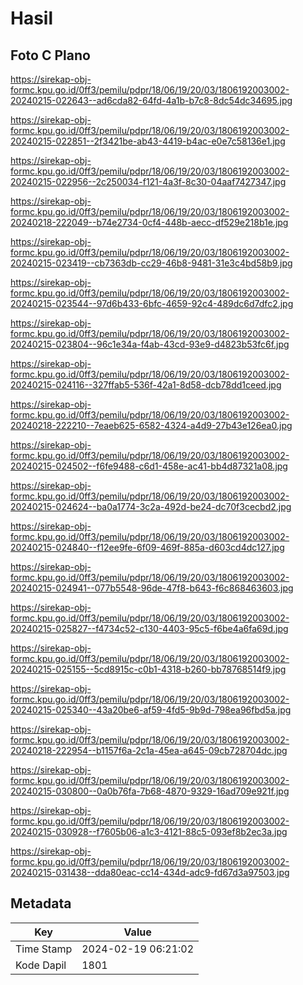 # Hasil

## Foto C Plano

https://sirekap-obj-formc.kpu.go.id/0ff3/pemilu/pdpr/18/06/19/20/03/1806192003002-20240215-022643--ad6cda82-64fd-4a1b-b7c8-8dc54dc34695.jpg

https://sirekap-obj-formc.kpu.go.id/0ff3/pemilu/pdpr/18/06/19/20/03/1806192003002-20240215-022851--2f3421be-ab43-4419-b4ac-e0e7c58136e1.jpg

https://sirekap-obj-formc.kpu.go.id/0ff3/pemilu/pdpr/18/06/19/20/03/1806192003002-20240215-022956--2c250034-f121-4a3f-8c30-04aaf7427347.jpg

https://sirekap-obj-formc.kpu.go.id/0ff3/pemilu/pdpr/18/06/19/20/03/1806192003002-20240218-222049--b74e2734-0cf4-448b-aecc-df529e218b1e.jpg

https://sirekap-obj-formc.kpu.go.id/0ff3/pemilu/pdpr/18/06/19/20/03/1806192003002-20240215-023419--cb7363db-cc29-46b8-9481-31e3c4bd58b9.jpg

https://sirekap-obj-formc.kpu.go.id/0ff3/pemilu/pdpr/18/06/19/20/03/1806192003002-20240215-023544--97d6b433-6bfc-4659-92c4-489dc6d7dfc2.jpg

https://sirekap-obj-formc.kpu.go.id/0ff3/pemilu/pdpr/18/06/19/20/03/1806192003002-20240215-023804--96c1e34a-f4ab-43cd-93e9-d4823b53fc6f.jpg

https://sirekap-obj-formc.kpu.go.id/0ff3/pemilu/pdpr/18/06/19/20/03/1806192003002-20240215-024116--327ffab5-536f-42a1-8d58-dcb78dd1ceed.jpg

https://sirekap-obj-formc.kpu.go.id/0ff3/pemilu/pdpr/18/06/19/20/03/1806192003002-20240218-222210--7eaeb625-6582-4324-a4d9-27b43e126ea0.jpg

https://sirekap-obj-formc.kpu.go.id/0ff3/pemilu/pdpr/18/06/19/20/03/1806192003002-20240215-024502--f6fe9488-c6d1-458e-ac41-bb4d87321a08.jpg

https://sirekap-obj-formc.kpu.go.id/0ff3/pemilu/pdpr/18/06/19/20/03/1806192003002-20240215-024624--ba0a1774-3c2a-492d-be24-dc70f3cecbd2.jpg

https://sirekap-obj-formc.kpu.go.id/0ff3/pemilu/pdpr/18/06/19/20/03/1806192003002-20240215-024840--f12ee9fe-6f09-469f-885a-d603cd4dc127.jpg

https://sirekap-obj-formc.kpu.go.id/0ff3/pemilu/pdpr/18/06/19/20/03/1806192003002-20240215-024941--077b5548-96de-47f8-b643-f6c868463603.jpg

https://sirekap-obj-formc.kpu.go.id/0ff3/pemilu/pdpr/18/06/19/20/03/1806192003002-20240215-025827--f4734c52-c130-4403-95c5-f6be4a6fa69d.jpg

https://sirekap-obj-formc.kpu.go.id/0ff3/pemilu/pdpr/18/06/19/20/03/1806192003002-20240215-025155--5cd8915c-c0b1-4318-b260-bb78768514f9.jpg

https://sirekap-obj-formc.kpu.go.id/0ff3/pemilu/pdpr/18/06/19/20/03/1806192003002-20240215-025340--43a20be6-af59-4fd5-9b9d-798ea96fbd5a.jpg

https://sirekap-obj-formc.kpu.go.id/0ff3/pemilu/pdpr/18/06/19/20/03/1806192003002-20240218-222954--b1157f6a-2c1a-45ea-a645-09cb728704dc.jpg

https://sirekap-obj-formc.kpu.go.id/0ff3/pemilu/pdpr/18/06/19/20/03/1806192003002-20240215-030800--0a0b76fa-7b68-4870-9329-16ad709e921f.jpg

https://sirekap-obj-formc.kpu.go.id/0ff3/pemilu/pdpr/18/06/19/20/03/1806192003002-20240215-030928--f7605b06-a1c3-4121-88c5-093ef8b2ec3a.jpg

https://sirekap-obj-formc.kpu.go.id/0ff3/pemilu/pdpr/18/06/19/20/03/1806192003002-20240215-031438--dda80eac-cc14-434d-adc9-fd67d3a97503.jpg


## Metadata

| Key        | Value               |
| ---------- | ------------------- |
| Time Stamp | 2024-02-19 06:21:02 |
| Kode Dapil | 1801                |



